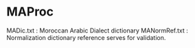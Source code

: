 # MAProc
MADic.txt : Moroccan Arabic Dialect dictionary 
MANormRef.txt : Normalization dictionary reference serves for validation.
